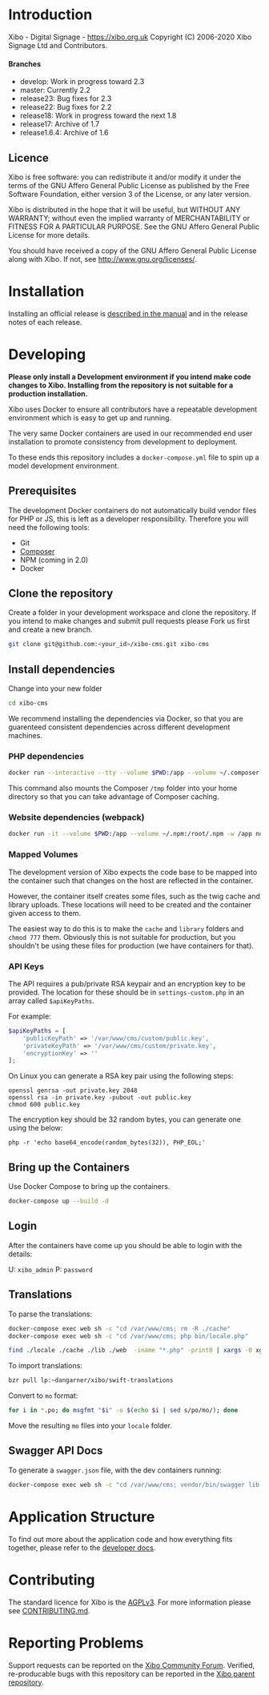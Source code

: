 # Introduction
Xibo - Digital Signage - https://xibo.org.uk
Copyright (C) 2006-2020 Xibo Signage Ltd and Contributors.



#### Branches

- develop: Work in progress toward 2.3
- master: Currently 2.2
- release23: Bug fixes for 2.3
- release22: Bug fixes for 2.2
- release18: Work in progress toward the next 1.8
- release17: Archive of 1.7
- release1.6.4: Archive of 1.6



## Licence
Xibo is free software: you can redistribute it and/or modify it under the terms of the GNU Affero General Public License as published by the Free Software Foundation, either version 3 of the License, or
any later version.

Xibo is distributed in the hope that it will be useful, but WITHOUT ANY WARRANTY; without even the implied warranty of MERCHANTABILITY or FITNESS FOR A PARTICULAR PURPOSE.  See the GNU Affero General Public License for more details.

You should have received a copy of the GNU Affero General Public License along with Xibo.  If not, see <http://www.gnu.org/licenses/>.



# Installation

Installing an official release is [described in the manual](http://xibo.org.uk/manual/en/install_cms.html) and in the release notes of each release.



# Developing

**Please only install a Development environment if you intend make code changes to Xibo. Installing from the repository is not suitable for a production installation.**

Xibo uses Docker to ensure all contributors have a repeatable development environment which is easy to get up and running.

The very same Docker containers are used in our recommended end user installation to promote consistency from development to deployment.

To these ends this repository includes a `docker-compose.yml` file to spin up a model development environment.



## Prerequisites

The development Docker containers do not automatically build vendor files for PHP or JS, this is left as a developer responsibility. Therefore you will need the following tools:

 - Git
 - [Composer](http://getcomposer.org)
 - NPM (coming in 2.0)
 - Docker





## Clone the repository

Create a folder in your development workspace and clone the repository. If you intend to make changes and submit pull requests please Fork us first and create a new branch.

```sh
git clone git@github.com:<your_id>/xibo-cms.git xibo-cms
```



## Install dependencies

Change into your new folder

```sh
cd xibo-cms
```

We recommend installing the dependencies via Docker, so that you are guarenteed consistent dependencies across different development machines.

### PHP dependencies

```bash
docker run --interactive --tty --volume $PWD:/app --volume ~/.composer:/tmp composer install
```

This command also mounts the Composer `/tmp` folder into your home directory so that you can take advantage of Composer caching.

### Website dependencies (webpack)

```bash
docker run -it --volume $PWD:/app --volume ~/.npm:/root/.npm -w /app node:12 sh -c "npm install webpack -g; npm install; npm run build;"
```

### Mapped Volumes

The development version of Xibo expects the code base to be mapped into the container such that changes on the host
are reflected in the container.

However, the container itself creates some files, such as the twig cache and library uploads. These locations will need
to be created and the container given access to them.

The easiest way to do this is to make the `cache` and `library` folders and `chmod 777` them. Obviously this is not
suitable for production, but you shouldn't be using these files for production (we have containers for that).

### API Keys
The API requires a pub/private RSA keypair and an encryption key to be provided. The location for these should be
in `settings-custom.php` in an array called `$apiKeyPaths`.

For example: 

```php
$apiKeyPaths = [
    'publicKeyPath' => '/var/www/cms/custom/public.key',
    'privateKeyPath' => '/var/www/cms/custom/private.key',
    'encryptionKey' => ''
];
```

On Linux you can generate a RSA key pair using the following steps:

```shell script
openssl genrsa -out private.key 2048
openssl rsa -in private.key -pubout -out public.key
chmod 600 public.key
```

The encryption key should be 32 random bytes, you can generate one using the below:

```shell script
php -r 'echo base64_encode(random_bytes(32)), PHP_EOL;'
```

## Bring up the Containers

Use Docker Compose to bring up the containers.

```sh
docker-compose up --build -d
```

## Login
After the containers have come up you should be able to login with the details:

U: `xibo_admin`
P: `password`


## Translations
To parse the translations:

```bash
docker-compose exec web sh -c "cd /var/www/cms; rm -R ./cache"
docker-compose exec web sh -c "cd /var/www/cms; php bin/locale.php"
```

```bash
find ./locale ./cache ./lib ./web  -iname "*.php" -print0 | xargs -0 xgettext --from-code=UTF-8 -k_e -k_x -k__ -o locale/default.pot
```

To import translations:

```bash
bzr pull lp:~dangarner/xibo/swift-translations
```

Convert to `mo` format:

```bash
for i in *.po; do msgfmt "$i" -o $(echo $i | sed s/po/mo/); done
```

Move the resulting `mo` files into your `locale` folder.

## Swagger API Docs
To generate a `swagger.json` file, with the dev containers running:

```bash
docker-compose exec web sh -c "cd /var/www/cms; vendor/bin/swagger lib -o web/swagger.json"
```

# Application Structure

To find out more about the application code and how everything fits together, please refer to 
the [developer docs](https://xibo.org.uk/docs/developer).



# Contributing

The standard licence for Xibo is the [AGPLv3](LICENSE). For more information please see [CONTRIBUTING.md](CONTRIBUTING.md).


# Reporting Problems

Support requests can be reported on the [Xibo Community Forum](https://community.xibo.org.uk/c/dev). Verified, 
re-producable bugs with this repository can be reported in 
the [Xibo parent repository](https://github.com/xibosignage/xibo/issues).
